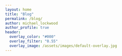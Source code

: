 ```yaml
---
layout: home
title: "Blog"
permalink: /blog/
author: michael_lockwood
author_profile: true
header:
  overlay_color: "#000"
  overlay_filter: "0.55"
  overlay_image: /assets/images/default-overlay.jpg
---
```


